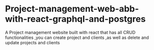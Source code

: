 # Project-management-web-abb-with-react-graphql-and-postgres

A Project management website built with react that has all CRUD functionalities ,you can create project and clients ,as well as delete and update projects and clients
